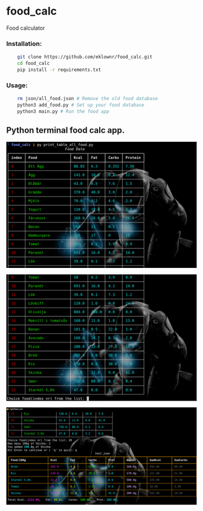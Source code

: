 # food_calc
Food calculator 

### Installation:
```bash
    git clone https://github.com/eklownr/food_calc.git
    cd food_calc
    pip install -r requirements.txt
```

### Usage:
```bash
    rm json/all_food.json # Remove the old food database
    python3 add_food.py # Set up your food database
    python3 main.py # Run the food app
```

## Python terminal food calc app.
![Food calc app](images/food_calc.png "Food calc app")

![Food calc app](images/food_calc2.png "Food calc app")

![Food calc app](images/food_calc3.png "Food calc app")
